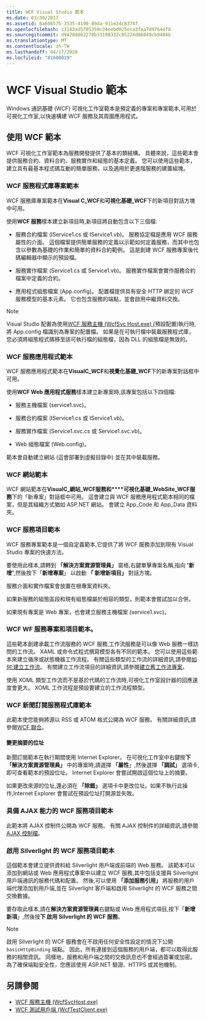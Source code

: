 ```yaml
---
title: WCF Visual Studio 範本
ms.date: 03/30/2017
ms.assetid: 6a608575-3535-4190-89da-911e24c8374f
ms.openlocfilehash: 13183ad5f05350c34eebd025eca3faa7d97644f8
ms.sourcegitcommit: d9470d8b2278b33108332c05224d86049cb9484b
ms.translationtype: MT
ms.contentlocale: zh-TW
ms.lasthandoff: 04/17/2020
ms.locfileid: "81608019"
---
```

# <a name="wcf-visual-studio-templates"></a>WCF Visual Studio 範本
Windows 通訊基礎 (WCF) 可視化工作室範本是預定義的專案和專案範本,可用於可視化工作室,以快速構建 WCF 服務及其周圍應用程式。  
  
## <a name="using-the-wcf-templates"></a>使用 WCF 範本  
 WCF 可視化工作室範本為服務開發提供了基本的類結構。 具體來說，這些範本會提供服務合約、資料合約、服務實作和組態的基本定義。 您可以使用這些範本，建立具有最基本程式碼互動的簡單服務，以及適用於更進階服務的建置組塊。  
  
### <a name="wcf-service-library-project-template"></a>WCF 服務程式庫專案範本  
 WCF 服務庫專案範本在**Visual C_WCF**和**可視化基礎_WCF**下的新項目對話方塊中可用。  
  
 使用**WCF 服務**樣本建立新項目時,新項目將自動包含以下三個檔:  
  
- 服務合約檔案 (IService1.cs 或 IService1.vb)。 服務協定檔是應用 WCF 服務屬性的介面。 這個檔案提供簡單服務的定義以示範如何定義服務，而其中也包含以參數為基礎的作業和簡單的資料合約範例。 這是創建 WCF 服務專案後代碼編輯器中顯示的預設檔。  
  
- 服務實作檔案 (Service1.cs 或 Service1.vb)。 服務實作檔案會實作服務合約檔案中定義的合約。  
  
- 應用程式組態檔案 (App.config)。 配置檔提供具有安全 HTTP 綁定的 WCF 服務模型的基本元素。 它也包含服務的端點，並會啟用中繼資料交換。  
  
> [!NOTE]
> Visual Studio 配置為使用[WCF 服務主機 (WcfSvc Host.exe) (](wcf-service-host-wcfsvchost-exe.md)預設配置)執行時,將 App.config 檔識別為專案的配置檔。 如果是在可執行檔中裝載服務程式庫，您必須將組態程式碼移至該可執行檔的組態檔，因為 DLL 的組態檔是無效的。  
  
### <a name="wcf-service-application-template"></a>WCF 服務應用程式範本  
 WCF 服務應用程式範本在**VisualC_WCF**和**視覺化基礎_WCF**下的新專案對話框中可用。  
  
 使用**WCF Web 應用程式服務**樣本建立新專案時,該專案包括以下四個檔:  
  
- 服務主機檔案 (service1.svc)。  
  
- 服務合約檔案 (IService1.cs 或 IService1.vb)。  
  
- 服務實作檔案 (Service1.svc.cs 或 Service1.svc.vb)。  
  
- Web 組態檔案 (Web.config)。  
  
 範本會自動建立網站 (這會部署到虛擬目錄中) 並在其中裝載服務。  
  
### <a name="wcf-web-site-template"></a>WCF 網站範本  
 WCF 網站範本在**VisualC_網站_WCF服務和****可視化基礎_WebSite_WCF服務**下的「新專案」對話框中可用。 這會建立與 WCF 服務應用程式範本相同的檔案，但是其組織方式猶如 ASP.NET 網站。 會建立 App_Code 和 App_Data 資料夾。  
  
### <a name="wcf-service-item-template"></a>WCF 服務項目範本  
 WCF 服務專案範本是一個自定義範本,它提供了將 WCF 服務添加到現有 Visual Studio 專案的快速方法。  
  
 要使用此樣本,請轉到 **「解決方案資源管理員」** 窗格,右鍵單擊專案名稱,指向 **'新增**",然後按下「**新增專案**」 以啟動 **「 新增新項目」** 對話方塊。  
  
 服務介面和實作檔案會放置在根專案資料夾。  
  
 如果新服務的組態區段和現有組態檔屬於相容的類型，則範本會嘗試加以合併。  
  
 如果現有專案是 Web 專案，也會建立服務主機檔案 (service1.svc)。  
  
### <a name="wcf-wf-service-project-and-item-template"></a>WCF WF 服務專案和項目範本。  
 這些範本創建承載工作流服務的 WCF 服務,工作流服務是可以像 Web 服務一樣訪問的工作流。 XAML 或命令式程式撰寫模型各有不同的範本。 您可以使用這些範本來建立循序或狀態機器工作流程。 有關這些類型的工作流的詳細資訊,請參閱[如何:建立工作流](../windows-workflow-foundation/how-to-create-a-workflow.md)。 有關建立工作流項目的詳細資訊,請參閱[建立舊工作流專案](/visualstudio/workflow-designer/developing-applications-with-the-workflow-designer)。  
  
 使用 XOML 類型工作流而不是基於代碼的工作流時,可視化工作室設計器的回應速度會更大。 XOML 工作流程是預設要建立的工作流程類型。  
  
### <a name="wcf-syndication-service-library-template"></a>WCF 新聞訂閱服務程式庫範本  
 此範本使您能夠將源以 RSS 或 ATOM 格式公開為 WCF 服務。 有關詳細資訊,請參閱[WCF 聯合](./feature-details/wcf-syndication.md)。  
  
#### <a name="changing-the-address-of-the-feed"></a>變更摘要的位址  
 新聞訂閱範本在執行期間使用 Internet Explorer。 在可視化工作室中右鍵按**下 「解決方案資源管理員」** 中的專案時,請選擇 **「屬性**」,然後選擇 **「調試」** 選項卡,即可查看範本的預設位址。 Internet Explorer 會嘗試開啟這個位址上的摘要。  
  
 如果更改來源的位址,還必須在 **「除錯」** 選項卡中更改位址。如果不執行此操作,Internet Explorer 會嘗試在預設位址打開源並失敗。  
  
### <a name="ajax-enabled-wcf-service-item-template"></a>具備 AJAX 能力的 WCF 服務項目範本  
 此範本將 AJAX 控制件公開為 WCF 服務。 有關 AJAX 控制件的詳細資訊,請參閱[AJAX 控制檔](/aspnet/ajax/)。  
  
### <a name="silverlight-enabled-wcf-service-item-template"></a>啟用 Silverlight 的 WCF 服務項目範本  
 這個範本會建立提供資料給 Silverlight 用戶端或前端的 Web 服務。 該範本可以添加到網站或 Web 應用程式專案中以建立 WCF 服務,其中包括支援與 Silverlight 用戶端通訊的服務代碼和配置。 然後,可以使用 **「添加服務引用」** 將服務的用戶端代理添加到用戶端,並在 Silverlight 客戶端和啟用 Silverlight 的 WCF 服務之間交換數據。  
  
 要存取此樣本,請在**解決方案資源管理員**右鍵點或 Web 應用程式項目,按下「**新增新項**」,然後按**下 啟用 Silverlight 的 WCF 服務**。  
  
> [!NOTE]
> 啟用 Silverlight 的 WCF 服務會在不啟用任何安全性設定的情況下公開 `basicHttpBinding` 端點。 因此，所有連接到這個服務的用戶端，都可以取得此服務的相關資訊。 同樣地，服務和用戶端之間的交換訊息也不會經過簽署或加密。 為了確保端點安全性，您應該使用 ASP.NET 驗證、HTTPS 或其他機制。  
  
## <a name="see-also"></a>另請參閱

- [WCF 服務主機 (WcfSvcHost.exe)](wcf-service-host-wcfsvchost-exe.md)
- [WCF 測試用戶端 (WcfTestClient.exe)](wcf-test-client-wcftestclient-exe.md)
